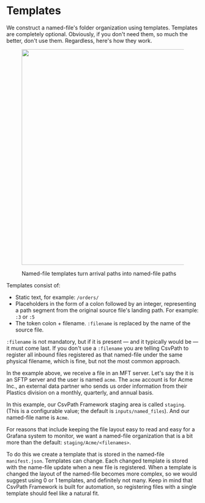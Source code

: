 # Templates

We construct a named-file's folder organization using templates. Templates are completely optional. Obviously, if you don't need them, so much the better, don't use them. Regardless, here's how they work.

<figure><img src="../../../../../.gitbook/assets/Screenshot 2025-03-28 at 11.50.15 PM.png" alt="" width="563"><figcaption><p>Named-file templates turn arrival paths into named-file paths</p></figcaption></figure>

Templates consist of:

* Static text, for example: `/orders/`
* Placeholders in the form of a colon followed by an integer, representing a path segment from the original source file's landing path. For example: `:3` or `:5`&#x20;
* The token colon + filename. `:filename` is replaced by the name of the source file.

`:filename` is not mandatory, but if it is present — and it typically would be — it must come last. If you don't use a `:filename` you are telling CsvPath to register all inbound files registered as that named-file under the same physical filename, which is fine, but not the most common approach.

In the example above, we receive a file in an MFT server. Let's say the it is an SFTP server and the user is named `acme`. The `acme` account is for Acme Inc., an external data partner who sends us order information from their Plastics division on a monthly, quarterly, and annual basis.&#x20;

In this example, our CsvPath Framework staging area is called `staging`. (This is a configurable value; the default is `inputs/named_files`). And our named-file name is `Acme`.

For reasons that include keeping the file layout easy to read and easy for a Grafana system to monitor, we want a named-file organization that is a bit more than the default: `staging/Acme/<filenames>`.

To do this we create a template that is stored in the named-file `manifest.json`. Templates can change. Each changed template is stored with the name-file update when a new file is registered. When a template is changed the layout of the named-file becomes more complex, so we would suggest using 0 or 1 templates, and definitely not many. Keep in mind that CsvPath Framework is built for automation, so registering files with a single template should feel like a natural fit.

